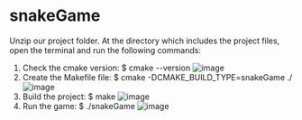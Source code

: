 # snakeGame
Unzip our project folder. At the directory which includes the project files, open the terminal and run the following commands:
1. Check the cmake version:
$ cmake --version
![image](https://user-images.githubusercontent.com/78382696/144660118-e12c5363-583c-4f4c-bcaa-d357f5d69389.png)
2. Create the Makefile file:
$ cmake -DCMAKE_BUILD_TYPE=snakeGame ./
![image](https://user-images.githubusercontent.com/78382696/144660410-05743d0f-a077-4c5b-954c-9a099aced621.png)
3. Build the project:
$ make
![image](https://user-images.githubusercontent.com/78382696/144660483-85a21723-a944-463b-b0c2-61852b763672.png)
4. Run the game:
$ ./snakeGame
![image](https://user-images.githubusercontent.com/78382696/144660727-04fbd79e-2235-425f-80f4-7f7c56c2210b.png)

